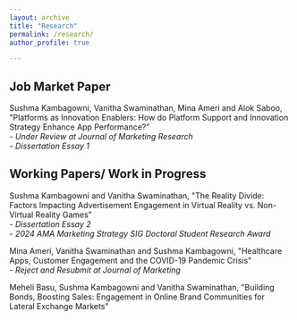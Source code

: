```yaml
---
layout: archive
title: "Research"
permalink: /research/
author_profile: true

---
```

<h2> Job Market Paper </h2>
Sushma Kambagowni, Vanitha Swaminathan, Mina Ameri and Alok Saboo, "Platforms as Innovation Enablers: How do Platform Support and Innovation Strategy Enhance App Performance?" <br/> 
 <i> - Under Review at Journal of Marketing Research</i> <br/>
 <i> - Dissertation Essay 1</i>


<h2> Working Papers/ Work in Progress </h2>
Sushma Kambagowni and Vanitha Swaminathan, "The Reality Divide: Factors Impacting Advertisement Engagement in Virtual Reality vs. Non-Virtual Reality Games" <br/>
 <i> - Dissertation Essay 2</i><br/>
 <i> - 2024 AMA Marketing Strategy SIG Doctoral Student Research Award</i>
<br/>

Mina Ameri, Vanitha Swaminathan and Sushma Kambagowni, "Healthcare Apps, Customer Engagement and the COVID-19 Pandemic Crisis" <br/>
 <i> - Reject and Resubmit at Journal of Marketing</i>

Meheli Basu, Sushma Kambagowni and Vanitha Swaminathan, "Building Bonds, Boosting Sales: Engagement in Online Brand Communities for Lateral Exchange Markets"
